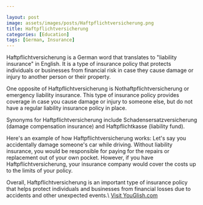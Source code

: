 ```yaml
---

layout: post
image: assets/images/posts/Haftpflichtversicherung.png
title: Haftpflichtversicherung
categories: [Education]
tags: [German, Insurance]
---
```


Haftpflichtversicherung is a German word that translates to "liability insurance" in English. It is a type of insurance policy that protects individuals or businesses from financial risk in case they cause damage or injury to another person or their property.

One opposite of Haftpflichtversicherung is Nothaftpflichtversicherung or emergency liability insurance. This type of insurance policy provides coverage in case you cause damage or injury to someone else, but do not have a regular liability insurance policy in place.

Synonyms for Haftpflichtversicherung include Schadensersatzversicherung (damage compensation insurance) and Haftpflichtkasse (liability fund).

Here's an example of how Haftpflichtversicherung works: Let's say you accidentally damage someone's car while driving. Without liability insurance, you would be responsible for paying for the repairs or replacement out of your own pocket. However, if you have Haftpflichtversicherung, your insurance company would cover the costs up to the limits of your policy.

Overall, Haftpflichtversicherung is an important type of insurance policy that helps protect individuals and businesses from financial losses due to accidents and other unexpected events.\ <a id="yg-widget-0" class="youglish-widget" data-query="Haftpflichtversicherung" data-lang="german" data-components="8412" data-auto-start="0" data-bkg-color="theme_light" data-title="How%20to%20pronounce%20Haftpflichtversicherung%20in%20German"  rel="nofollow" href="https://youglish.com">Visit YouGlish.com</a><script async src="https://youglish.com/public/emb/widget.js" charset="utf-8"></script>